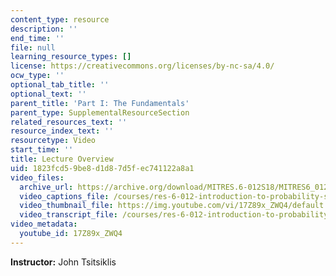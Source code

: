 ```yaml
---
content_type: resource
description: ''
end_time: ''
file: null
learning_resource_types: []
license: https://creativecommons.org/licenses/by-nc-sa/4.0/
ocw_type: ''
optional_tab_title: ''
optional_text: ''
parent_title: 'Part I: The Fundamentals'
parent_type: SupplementalResourceSection
related_resources_text: ''
resource_index_text: ''
resourcetype: Video
start_time: ''
title: Lecture Overview
uid: 1823fcd5-9be8-d1d8-7d5f-ec741122a8a1
video_files:
  archive_url: https://archive.org/download/MITRES.6-012S18/MITRES6_012S18_L07-01_300k.mp4
  video_captions_file: /courses/res-6-012-introduction-to-probability-spring-2018/dcffad9c22b759e3afdee7adb973e173_17Z89x_ZWQ4.vtt
  video_thumbnail_file: https://img.youtube.com/vi/17Z89x_ZWQ4/default.jpg
  video_transcript_file: /courses/res-6-012-introduction-to-probability-spring-2018/6f1c18b68af16648a7c985211aa118ff_17Z89x_ZWQ4.pdf
video_metadata:
  youtube_id: 17Z89x_ZWQ4
---
```


**Instructor:** John Tsitsiklis

